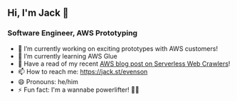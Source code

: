 ## Hi, I'm Jack 👋

### Software Engineer, AWS Prototyping

- 🔭 I’m currently working on exciting prototypes with AWS customers!
- 🌱 I’m currently learning AWS Glue
- 📖 Have a read of my recent [AWS blog post on Serverless Web Crawlers](https://aws.amazon.com/blogs/architecture/scaling-up-a-serverless-web-crawler-and-search-engine/)!
- 📫 How to reach me: https://jack.st/evenson
- 😄 Pronouns: he/him
- ⚡ Fun fact: I'm a wannabe powerlifter! 🏋️‍♂️
